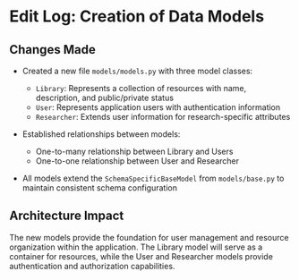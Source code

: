 # Edit Log: Creation of Data Models

## Changes Made

- Created a new file `models/models.py` with three model classes:
  - `Library`: Represents a collection of resources with name, description, and public/private status
  - `User`: Represents application users with authentication information
  - `Researcher`: Extends user information for research-specific attributes

- Established relationships between models:
  - One-to-many relationship between Library and Users
  - One-to-one relationship between User and Researcher

- All models extend the `SchemaSpecificBaseModel` from `models/base.py` to maintain consistent schema configuration

## Architecture Impact

The new models provide the foundation for user management and resource organization within the application. The Library model will serve as a container for resources, while the User and Researcher models provide authentication and authorization capabilities.
